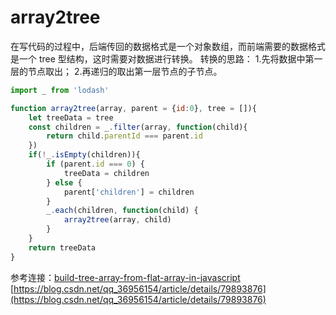 # array2tree

在写代码的过程中，后端传回的数据格式是一个对象数组，而前端需要的数据格式是一个 tree 型结构，这时需要对数据进行转换。
转换的思路： 1.先将数据中第一层的节点取出； 2.再递归的取出第一层节点的子节点。

```javascript
import _ from 'lodash'

function array2tree(array, parent = {id:0}, tree = []){
    let treeData = tree
    const children = _.filter(array, function(child){
        return child.parentId === parent.id
    })
    if(!_.isEmpty(children)){
        if (parent.id === 0) {
            treeData = children
        } else {
            parent['children'] = children
        }
        _.each(children, function(child) {
            array2tree(array, child)
        }
    }
    return treeData
}
```

参考连接：[build-tree-array-from-flat-array-in-javascript](https://stackoverflow.com/questions/18017869/build-tree-array-from-flat-array-in-javascript)
[https://blog.csdn.net/qq_36956154/article/details/79893876](https://blog.csdn.net/qq_36956154/article/details/79893876)
